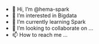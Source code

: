 - 👋 Hi, I’m @hema-spark
- 👀 I’m interested in Bigdata 
- 🌱 I’m currently learning Spark
- 💞️ I’m looking to collaborate on ...
- 📫 How to reach me ...

<!---
hema-spark/hema-spark is a ✨ special ✨ repository because its `README.md` (this file) appears on your GitHub profile.
You can click the Preview link to take a look at your changes.
--->
